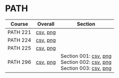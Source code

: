 # PATH

| Course | Overall | Section |
| ------ | ------- | ------- |
| PATH 221 | [csv](https://github.com/UCSD-Historical-Enrollment-Data/2024Winter/blob/main/overall/PATH%20221.csv), [png](https://raw.githubusercontent.com/UCSD-Historical-Enrollment-Data/2024Winter/main/plot_overall/PATH%20221.png) |  |
| PATH 224 | [csv](https://github.com/UCSD-Historical-Enrollment-Data/2024Winter/blob/main/overall/PATH%20224.csv), [png](https://raw.githubusercontent.com/UCSD-Historical-Enrollment-Data/2024Winter/main/plot_overall/PATH%20224.png) |  |
| PATH 225 | [csv](https://github.com/UCSD-Historical-Enrollment-Data/2024Winter/blob/main/overall/PATH%20225.csv), [png](https://raw.githubusercontent.com/UCSD-Historical-Enrollment-Data/2024Winter/main/plot_overall/PATH%20225.png) |  |
| PATH 296 | [csv](https://github.com/UCSD-Historical-Enrollment-Data/2024Winter/blob/main/overall/PATH%20296.csv), [png](https://raw.githubusercontent.com/UCSD-Historical-Enrollment-Data/2024Winter/main/plot_overall/PATH%20296.png) | Section 001: [csv](https://github.com/UCSD-Historical-Enrollment-Data/2024Winter/blob/main/section/PATH%20296_001.csv), [png](https://raw.githubusercontent.com/UCSD-Historical-Enrollment-Data/2024Winter/main/plot_section/PATH%20296_001.png)<br>Section 002: [csv](https://github.com/UCSD-Historical-Enrollment-Data/2024Winter/blob/main/section/PATH%20296_002.csv), [png](https://raw.githubusercontent.com/UCSD-Historical-Enrollment-Data/2024Winter/main/plot_section/PATH%20296_002.png)<br>Section 003: [csv](https://github.com/UCSD-Historical-Enrollment-Data/2024Winter/blob/main/section/PATH%20296_003.csv), [png](https://raw.githubusercontent.com/UCSD-Historical-Enrollment-Data/2024Winter/main/plot_section/PATH%20296_003.png) |
